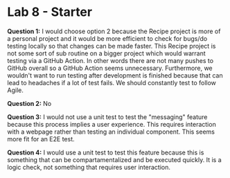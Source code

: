 # Lab 8 - Starter
**Question 1:** I would choose option 2 because the Recipe project is more of a personal project and it would be more efficient to check for bugs/do testing locally so that changes can be made faster. This Recipe project is not some sort of sub routine on a bigger project which would warrant testing via a GitHub Action. In other words there are not many pushes to GitHub overall so a GitHub Action seems unnecessary. Furthermore, we wouldn't want to run testing after development is finished because that can lead to headaches if a lot of test fails. We should constantly test to follow Agile.

**Question 2:** No

**Question 3:** I would not use a unit test to test the "messaging" feature because this process implies a user experience. This requires interaction with a webpage rather than testing an individual component. This seems more fit for an E2E test.

**Question 4:** I would use a unit test to test this feature because this is something that can be compartamentalized and be executed quickly. It is a logic check, not something that requires user interaction.